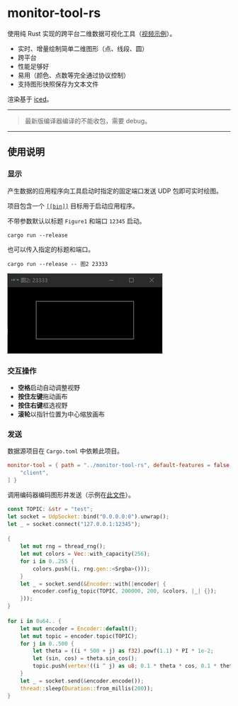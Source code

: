 ﻿# monitor-tool-rs

使用纯 Rust 实现的跨平台二维数据可视化工具（[视频示例](https://www.bilibili.com/video/bv1Ei4y1X7SB)）。

- 实时、增量绘制简单二维图形（点、线段、圆）
- 跨平台
- 性能足够好
- 易用（颜色、点数等完全通过协议控制）
- 支持图形快照保存为文本文件

渲染基于 [iced](https://github.com/iced-rs/iced)。

---

> 最新版编译器编译的不能收包，需要 debug。

---

## 使用说明

### 显示

产生数据的应用程序向工具启动时指定的固定端口发送 UDP 包即可实时绘图。

项目包含一个 [`[[bin]]`](src/bin/monitor-tool.rs) 目标用于启动应用程序。

不带参数默认以标题 `Figure1` 和端口 `12345` 启动。

```shell
cargo run --release
```

也可以传入指定的标题和端口。

```shell
cargo run --release -- 图2 23333
```

![效果图](readme/f0.png)

### 交互操作

- **空格**启动自动调整视野
- **按住左键**拖动画布
- **按住右键**框选视野
- **滚轮**以指针位置为中心缩放画布

### 发送

数据源项目在 `Cargo.toml` 中依赖此项目。

```toml
monitor-tool = { path = "../monitor-tool-rs", default-features = false, features = [
    "client",
] }
```

调用编码器编码图形并发送（示例在[此文件](/src/protocol/encode.rs#L260)）。

```rust
const TOPIC: &str = "test";
let socket = UdpSocket::bind("0.0.0.0:0").unwrap();
let _ = socket.connect("127.0.0.1:12345");

{
    let mut rng = thread_rng();
    let mut colors = Vec::with_capacity(256);
    for i in 0..255 {
        colors.push((i, rng.gen::<Srgba>()));
    }
    let _ = socket.send(&Encoder::with(|encoder| {
        encoder.config_topic(TOPIC, 200000, 200, &colors, |_| {});
    }));
}

for i in 0u64.. {
    let mut encoder = Encoder::default();
    let mut topic = encoder.topic(TOPIC);
    for j in 0..500 {
        let theta = ((i * 500 + j) as f32).powf(1.1) * PI * 1e-2;
        let (sin, cos) = theta.sin_cos();
        topic.push(vertex!((i ^ j) as u8; 0.1 * theta * cos, 0.1 * theta * sin; 255));
    }
    let _ = socket.send(&encoder.encode());
    thread::sleep(Duration::from_millis(200));
}
```
